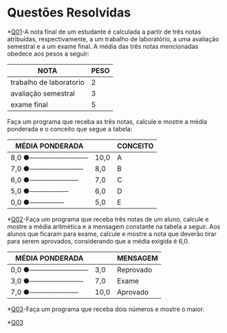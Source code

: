 # **Questões Resolvidas**

 *[Q01](Q01)-A nota final de um estudante é calculada a partir de três notas atribuídas, respectivamente, a um trabalho de laboratório, a uma avaliação semestral e a um exame final. A média das três notas mencionadas obedece aos pesos a seguir:

|        NOTA            |   PESO  |
|------------------------|---------|
|trabalho de laboratorio |    2    |
|avaliação semestral     |    3    |
|exame final             |    5    |

Faça um programa que receba as três notas, calcule e mostre a média ponderada e o conceito que segue
a tabela:

|  MÉDIA PONDERADA  |           | CONCEITO |
|-------------------|-----------|----------|
|8,0  ●──────────── |   10,0    |     A    |
|7,0  ●───────────  |   8,0     |     B    |
|6,0  ●──────────   |   7,0     |     C    |
|5,0  ●────────     |   6,0     |     D    |
|0,0  ●───────      |   5,0     |     E    |

*[Q02](Q02)-Faça um programa que receba três notas de um aluno, calcule e mostre a média aritmética e a mensagem
constante na tabela a seguir. Aos alunos que ficaram para exame, calcule e mostre a nota que deverão
tirar para serem aprovados, considerando que a média exigida é 6,0.

|  MÉDIA PONDERADA  |           |    MENSAGEM   |
|-------------------|-----------|---------------|
|0,0  ●──────────── |   3,0     |    Reprovado  |
|3,0  ●───────────  |   7,0     |    Exame      |
|7,0  ●──────────   |   10,0    |    Aprovado   |

*[Q03](Q03)-Faça um programa que receba dois números e mostre o maior.

*[Q03](Q03)
